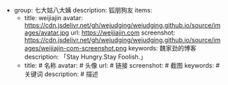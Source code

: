 - group: 七大姑八大姨
  description:  狐朋狗友
  items:
    - title: weijiajin
      avatar: https://cdn.jsdelivr.net/gh/wejudging/wejudging.github.io/source/images/avatar.jpg
      url: https://weijiajin.com
      screenshot: https://cdn.jsdelivr.net/gh/wejudging/wejudging.github.io/source/images/weijiajin-com-screenshot.png
      keywords: 魏家劲的博客
      description: 「Stay Hungry.Stay Foolish.」
    - title: # 名称
      avatar: # 头像
      url: # 链接
      screenshot: # 截图
      keywords: # 关键词
      description: # 描述